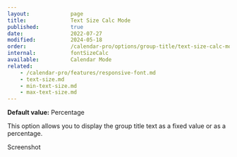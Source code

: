 ```yaml
---
layout:             page
title:              Text Size Calc Mode
published:          true
date:               2022-07-27
modified:           2024-05-18
order:              /calendar-pro/options/group-title/text-size-calc-mode
internal:           fontSizeCalc
available:          Calendar Mode
related:
    - /calendar-pro/features/responsive-font.md
    - text-size.md
    - min-text-size.md
    - max-text-size.md
---
```

**Default value:** Percentage

This option allows you to display the group title text as a fixed value or as a percentage.

<todo>Screenshot</todo>